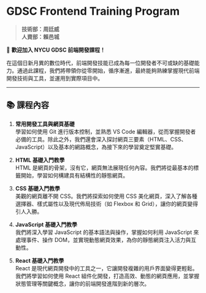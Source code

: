 # GDSC Frontend Training Program
> **技術部：周廷威**  
> **人資部：賴邑城**

🎉 **歡迎加入 NYCU GDSC 前端開發課程！**

在這個日新月異的數位時代，前端開發技能已成為每一位開發者不可或缺的基礎能力。通過此課程，我們將帶領你從零開始，循序漸進，最終能夠熟練掌握現代前端開發技術與工具，並運用到實際項目中。

---

## 📚 課程內容

1. **常用開發工具與網頁基礎**  
   學習如何使用 Git 進行版本控制，並熟悉 VS Code 編輯器，從而掌握開發者必備的工具。除此之外，我們還會深入探討網頁三要素（HTML、CSS、JavaScript）以及基本的網路概念，為接下來的學習奠定堅實基礎。

2. **HTML 基礎入門教學**  
   HTML 是網頁的骨架，沒有它，網頁無法展現任何內容。我們將從最基本的標籤開始，學習如何構建具有結構性的靜態網頁。

3. **CSS 基礎入門教學**  
   美觀的網頁離不開 CSS。我們將探索如何使用 CSS 美化網頁，深入了解各種選擇器、樣式屬性以及現代佈局技術（如 Flexbox 和 Grid），讓你的網頁變得引人入勝。

4. **JavaScript 基礎入門教學**  
   我們將深入學習 JavaScript 的基本語法與操作，掌握如何利用 JavaScript 來處理事件、操作 DOM，並實現動態網頁效果，為你的靜態網頁注入活力與互動性。

5. **React 基礎入門教學**  
   React 是現代網頁開發中的工具之一，它讓開發複雜的用戶界面變得更輕鬆。我們將學習如何使用 React 組件化開發，打造高效、動態的網頁應用，並掌握狀態管理等關鍵概念，讓你的前端開發進階到新的層次。
